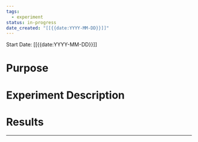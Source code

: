 ```yaml
---
tags:
  - experiment
status: in-progress
date_created: "[[{{date:YYYY-MM-DD}}]]"
---
```

Start Date: [[{{date:YYYY-MM-DD}}]]


# **Purpose**



# **Experiment Description**




# **Results**


---
